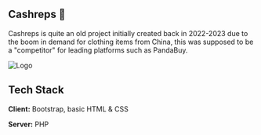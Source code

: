 ## Cashreps 💸
Cashreps is quite an old project initially created back in 2022-2023 due to the boom in demand for clothing items from China, this was supposed to be a "competitor" for leading platforms such as PandaBuy.

![Logo](https://pew.su/i/cashreps.png)


## Tech Stack

**Client:** Bootstrap, basic HTML & CSS

**Server:** PHP

